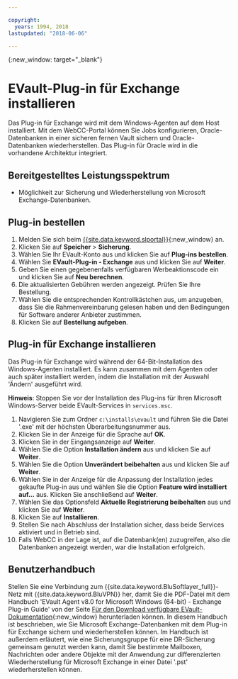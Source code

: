 ```yaml
---

copyright:
  years: 1994, 2018
lastupdated: "2018-06-06"

---
```

{:new_window: target="_blank"}

# EVault-Plug-in für Exchange installieren

Das Plug-in für Exchange wird mit dem Windows-Agenten auf dem Host installiert. Mit dem WebCC-Portal können Sie Jobs konfigurieren, Oracle-Datenbanken in einer sicheren fernen Vault sichern und Oracle-Datenbanken wiederherstellen. Das Plug-in für Oracle wird in die vorhandene Architektur integriert.

## Bereitgestelltes Leistungsspektrum

- Möglichkeit zur Sicherung und Wiederherstellung von Microsoft Exchange-Datenbanken.

## Plug-in bestellen

1. Melden Sie sich beim [{{site.data.keyword.slportal}}](https://control.softlayer.com/){:new_window} an.
2. Klicken Sie auf **Speicher** > **Sicherung**.
3. Wählen Sie Ihr EVault-Konto aus und klicken Sie auf **Plug-ins bestellen**.
4. Wählen Sie **EVault-Plug-in - Exchange** aus und klicken Sie auf **Weiter**.
5. Geben Sie einen gegebenenfalls verfügbaren Werbeaktionscode ein und klicken Sie auf **Neu berechnen**.
6. Die aktualisierten Gebühren werden angezeigt. Prüfen Sie Ihre Bestellung.
7. Wählen Sie die entsprechenden Kontrollkästchen aus, um anzugeben, dass Sie die Rahmenvereinbarung gelesen haben und den Bedingungen für Software anderer Anbieter zustimmen. 
8. Klicken Sie auf **Bestellung aufgeben**.

## Plug-in für Exchange installieren

Das Plug-in für Exchange wird während der 64-Bit-Installation des Windows-Agenten installiert. Es kann zusammen mit dem Agenten oder auch später installiert werden, indem die Installation mit der Auswahl 'Ändern' ausgeführt wird.

**Hinweis**: Stoppen Sie vor der Installation des Plug-ins für Ihren Microsoft Windows-Server beide EVault-Services in `services.msc`.  

1. Navigieren Sie zum Ordner `c:\installs\evault` und führen Sie die Datei '.exe' mit der höchsten Überarbeitungsnummer aus.
2. Klicken Sie in der Anzeige für die Sprache auf **OK**.
3. Klicken Sie in der Eingangsanzeige auf **Weiter**.
4. Wählen Sie die Option **Installation ändern** aus und klicken Sie auf **Weiter**.
5. Wählen Sie die Option **Unverändert beibehalten** aus und klicken Sie auf **Weiter**.
6. Wählen Sie in der Anzeige für die Anpassung der Installation jedes gekaufte Plug-in aus und wählen Sie die Option **Feature wird installiert auf...** aus. Klicken Sie anschließend auf **Weiter**.
7. Wählen Sie das Optionsfeld **Aktuelle Registrierung beibehalten** aus und klicken Sie auf **Weiter**.
8. Klicken Sie auf **Installieren**.
9. Stellen Sie nach Abschluss der Installation sicher, dass beide Services aktiviert und in Betrieb sind.
10. Falls WebCC in der Lage ist, auf die Datenbank(en) zuzugreifen, also die Datenbanken angezeigt werden, war die Installation erfolgreich. 

## Benutzerhandbuch

Stellen Sie eine Verbindung zum {{site.data.keyword.BluSoftlayer_full}}-Netz mit {{site.data.keyword.BluVPN}} her, damit Sie die PDF-Datei mit dem Handbuch 'EVault Agent v8.0 for Microsoft Windows (64-bit) - Exchange Plug-in Guide' von der Seite [Für den Download verfügbare EVault-Dokumentation](http://downloads.service.softlayer.com/evault/Documentation/){:new_window} herunterladen können. In diesem Handbuch ist beschrieben, wie Sie Microsoft Exchange-Datenbanken mit dem Plug-in für Exchange sichern und wiederherstellen können. Im Handbuch ist außerdem erläutert, wie eine Sicherungsgruppe für eine DR-Sicherung gemeinsam genutzt werden kann, damit Sie bestimmte Mailboxen, Nachrichten oder andere Objekte mit der Anwendung zur differenzierten Wiederherstellung für Microsoft Exchange in einer Datei '.pst' wiederherstellen können.


